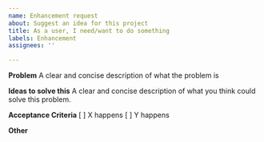 ```yaml
---
name: Enhancement request
about: Suggest an idea for this project
title: As a user, I need/want to do something
labels: Enhancement
assignees: ''

---
```


**Problem**
A clear and concise description of what the problem is

**Ideas to solve this**
A clear and concise description of what you think could solve this problem.

**Acceptance Criteria**
[ ] X happens
[ ] Y happens

**Other**
